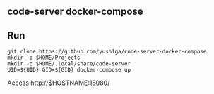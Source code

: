 code-server docker-compose
--

## Run

```
git clone https://github.com/yush1ga/code-server-docker-compose
mkdir -p $HOME/Projects
mkdir -p $HOME/.local/share/code-server
UID=${UID} GID=${GID} docker-compose up
```

Access http://$HOSTNAME:18080/

